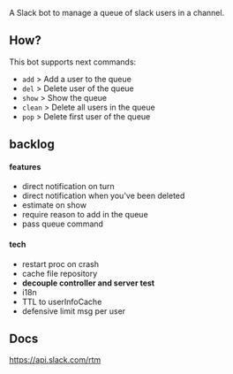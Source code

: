 A Slack bot to manage a queue of slack users in a channel.

## How?

This bot supports next commands:

* `add`   >   Add a user to the queue
* `del`   >   Delete user of the queue
* `show`  >   Show the queue 
* `clean` >   Delete all users in the queue 
* `pop`  >   Delete first user of the queue

## backlog
#### features
* direct notification on turn
* direct notification when you've been deleted
* estimate on show
* require reason to add in the queue
* pass queue command
#### tech
* restart proc on crash
* cache file repository
* **decouple controller and server test**
* i18n
* TTL to userInfoCache
* defensive limit msg per user


## Docs
https://api.slack.com/rtm
